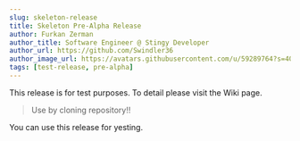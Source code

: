 ```yaml
---
slug: skeleton-release
title: Skeleton Pre-Alpha Release
author: Furkan Zerman
author_title: Software Engineer @ Stingy Developer
author_url: https://github.com/Swindler36
author_image_url: https://avatars.githubusercontent.com/u/59289764?s=400&u=1e9e02079f7b40da793d1ac84b0fe22660cd9bd2&v=4
tags: [test-release, pre-alpha]
---
```


This release is for test purposes. To detail please visit the Wiki page.

> Use by cloning repository!!

You can use this release for yesting.
